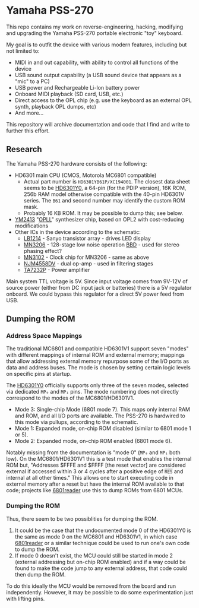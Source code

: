 # Yamaha PSS-270

This repo contains my work on reverse-engineering, hacking, modifying and upgrading the Yamaha PSS-270 portable electronic "toy" keyboard.

My goal is to outfit the device with various modern features, including but not limited to:

* MIDI in and out capability, with ability to control all functions of the device
* USB sound output capability (a USB sound device that appears as a "mic" to a PC)
* USB power and Rechargeable Li-Ion battery power
* Onboard MIDI playback (SD card, USB, etc.)
* Direct access to the OPL chip (e.g. use the keyboard as an external OPL synth, playback OPL dumps, etc)
* And more...

This repository will archive documentation and code that I find and write to further this effort.

## Research

The Yamaha PSS-270 hardware consists of the following:

* HD6301 main CPU (CMOS, Motorola MC6801 compatible)
  * Actual part number is `HD6301YB61P/XC194001`. The closest data sheet
    seems to be [HD6301Y0], a 64-pin (for the PDIP version), 16K ROM, 256b
    RAM model otherwise compatible with the 40-pin HD6301V series. The
    `B61` and second number may identify the custom ROM mask.
  * Probably 16 KB ROM. It may be possible to dump this; see below.
* [YM2413](datasheets/YM2413.pdf) "[OPLL](https://en.wikipedia.org/wiki/Yamaha_YM2413)" synthesizer chip, based on OPL2 with cost-reducing modifications
* Other ICs in the device according to the schematic:
  * [LB1214](datasheets/LB1214.pdf) - Sanyo transistor array - drives LED display
  * [MN3206](datasteet/MN3206.pdf) - 128-stage low noise operation [BBD](https://en.wikipedia.org/wiki/Bucket-brigade_device) - used for stereo phasing effect? 
  * [MN3102](datasheet/MN3102.pdf) - Clock chip for MN3206 - same as above
  * [NJM4558DV](datasheet/NJM4558D.pdf) - dual op-amp - used in filtering stages
  * [TA7232P](datasheet/TA7232P.pdf) - Power amplifier

Main system TTL voltage is 5V. Since input voltage comes from 9V-12V of source power (either from DC input jack or batteries) there is a 5V regulator onboard. We could bypass this regulator for a direct 5V power feed from USB.


Dumping the ROM
---------------

### Address Space Mappings

The traditional MC6801 and compatible HD6301V1 support seven "modes" with
different mappings of internal ROM and external memory; mappings that allow
addressing external memory repurpose some of the I/O ports as data and
address buses. The mode is chosen by setting certain logic levels on
specific pins at startup.

The [HD6301Y0] officially supports only three of the seven modes, selected
via dedicated `MP₀` and `MP₁` pins. The mode numbering does not directly
correspond to the modes of the MC6801/HD6301V1.

- Mode 3: Single-chip Mode (6801 mode 7). This maps only internal RAM and
  ROM, and all I/O ports are available. The PSS-270 is hardwired to this
  mode via pullups, according to the schematic.
- Mode 1: Expanded mode, on-chip ROM disabled (similar to 6801 mode 1 or
  5).
- Mode 2: Expanded mode, on-chip ROM enabled (6801 mode 6).

Notably missing from the documentation is "mode 0" (`MP₀` and `MP₁` both
low). On the MC6801/HD6301V1 this is a test mode that enables the internal
ROM but, "Addresses $FFFE and $FFFF [the reset vector] are considered
external if accessed within 3 or 4 cycles after a positive edge of `R̅E̅S̅`
and internal at all other times." This allows one to start executing code
in external memory after a reset but have the internal ROM available to
that code; projects like [6801reader] use this to dump ROMs from 6801 MCUs.

### Dumping the ROM

Thus, there seem to be two possiblities for dumping the ROM.
1. It could be the case that the undocumented mode 0 of the HD6301Y0 is the
   same as mode 0 on the MC6801 and HD6301V1, in which case [6801reader] or
   a similar technique could be used to run one's own code to dump the ROM.
2. If mode 0 doesn't exist, the MCU could still be started in mode 2
   (external addressing but on-chip ROM enabled) and if a way could be
   found to make the code jump to any external address, that code could
   then dump the ROM.

To do this ideally the MCU would be removed from the board and run
independently. However, it may be possible to do some experimentation just
with lifting pins.



<!-------------------------------------------------------------------->
[HD6301Y0]: datasheets/HD6301Y0-CMOS-MCU.pdf
[6801reader]: https://github.com/MattisLind/6801reader

